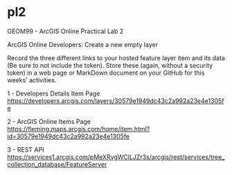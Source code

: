 # pl2
GEOM99 - ArcGIS Online Practical Lab 2


ArcGIS Online Developers: Create a new empty layer

Record the three different links to your hosted feature layer item and its data (Be sure to not include the token). Store these (again, without a security token) in a web page or MarkDown document on your GitHub for this weeks' activities.

1 - Developers Details Item Page
https://developers.arcgis.com/layers/30579e1949dc43c2a992a23e4e1305fe

2 - ArcGIS Online Items Page
https://fleming.maps.arcgis.com/home/item.html?id=30579e1949dc43c2a992a23e4e1305fe

3 - REST API
https://services1.arcgis.com/pMeXRvgWClLJZr3s/arcgis/rest/services/tree_collection_database/FeatureServer
